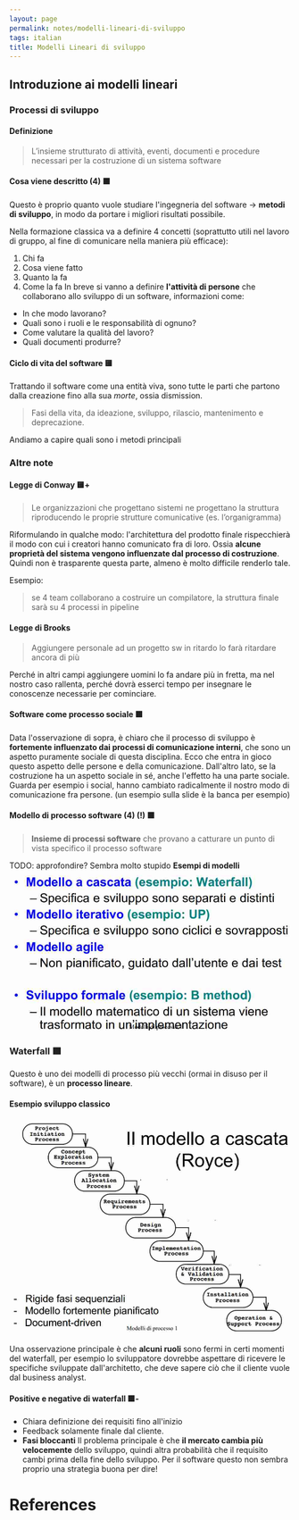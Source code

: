 ```yaml
---
layout: page
permalink: notes/modelli-lineari-di-sviluppo
tags: italian
title: Modelli Lineari di sviluppo
---
```


## Introduzione ai modelli lineari

### Processi di sviluppo
#### Definizione
> L’insieme strutturato di attività, eventi, documenti e procedure necessari per la costruzione di un sistema software

#### Cosa viene descritto (4) 🟩

Questo è proprio quanto vuole studiare l'ingegneria del software -> **metodi di sviluppo**, in modo da portare i migliori risultati possibile.

Nella formazione classica va a definire 4 concetti (soprattutto utili nel lavoro di gruppo, al fine di comunicare nella maniera più efficace):
1. Chi fa
2. Cosa viene fatto
3. Quanto la fa
4. Come la fa
In breve si vanno a definire **l'attività di persone** che collaborano allo sviluppo di un software, informazioni come:

- In che modo lavorano?
- Quali sono i ruoli e le responsabilità di ognuno?
- Come valutare la qualità del lavoro?
- Quali documenti produrre?

#### Ciclo di vita del software 🟨
Trattando il software come una entità viva, sono tutte le parti che partono dalla creazione fino alla sua *morte*, ossia dismission.
> Fasi della vita, da ideazione, sviluppo, rilascio, mantenimento e deprecazione.

Andiamo a capire quali sono i metodi principali 

### Altre note
#### Legge di Conway 🟨+
> Le organizzazioni che progettano sistemi ne progettano la struttura riproducendo le proprie strutture comunicative (es. l’organigramma)

Riformulando in qualche modo: l'architettura del prodotto finale rispecchierà il modo con cui i creatori hanno comunicato fra di loro.
Ossia **alcune proprietà del sistema vengono influenzate dal processo di costruzione**. Quindi non è trasparente questa parte, almeno è molto difficile renderlo tale.

Esempio:
> se 4 team collaborano a costruire un compilatore, la struttura finale sarà su 4 processi in pipeline

#### Legge di Brooks
> Aggiungere personale ad un progetto sw in ritardo lo farà ritardare ancora di più

Perché in altri campi aggiungere uomini lo fa andare più in fretta, ma nel nostro caso rallenta, perché dovrà esserci tempo per insegnare le conoscenze necessarie per cominciare.

#### Software come processo sociale 🟩

Data l'osservazione di sopra, è chiaro che il processo di sviluppo è **fortemente influenzato dai processi di comunicazione interni**, che sono un aspetto puramente sociale di questa disciplina. Ecco che entra in gioco questo aspetto delle persone e della comunicazione.
Dall'altro lato, se la costruzione ha un aspetto sociale in sé, anche l'effetto ha una parte sociale. Guarda per esempio i social, hanno cambiato radicalmente il nostro modo di comunicazione fra persone. (un esempio sulla slide è la banca per esempio)

#### Modello di processo software (4) (!) 🟩
>**Insieme di processi software** che provano a catturare un punto di vista specifico il processo software

TODO: approfondire? Sembra molto stupido
**Esempi di modelli**
<img src="/images/notes/Modelli Lineari di sviluppo-1698072618825.jpeg" alt="Modelli Lineari di sviluppo-1698072618825">
### Waterfall 🟩
Questo è uno dei modelli di processo più vecchi (ormai in disuso per il software), è un **processo lineare**.
#### Esempio sviluppo classico
<img src="/images/notes/Modelli Lineari di sviluppo-1698072676047.jpeg" alt="Modelli Lineari di sviluppo-1698072676047">

Una osservazione principale è che **alcuni ruoli** sono fermi in certi momenti del waterfall, per esempio lo sviluppatore dovrebbe aspettare di ricevere le specifiche sviluppate dall'architetto, che deve sapere ciò che il cliente vuole dal business analyst.

#### Positive e negative di waterfall 🟩-
- Chiara definizione dei requisiti fino all'inizio
- Feedback solamente finale dal cliente.
- **Fasi bloccanti** 
Il problema principale è che **il mercato cambia più velocemente** dello sviluppo, quindi altra probabilità che il requisito cambi prima della fine dello sviluppo.
Per il software questo non sembra proprio una strategia buona per dire!




# References
